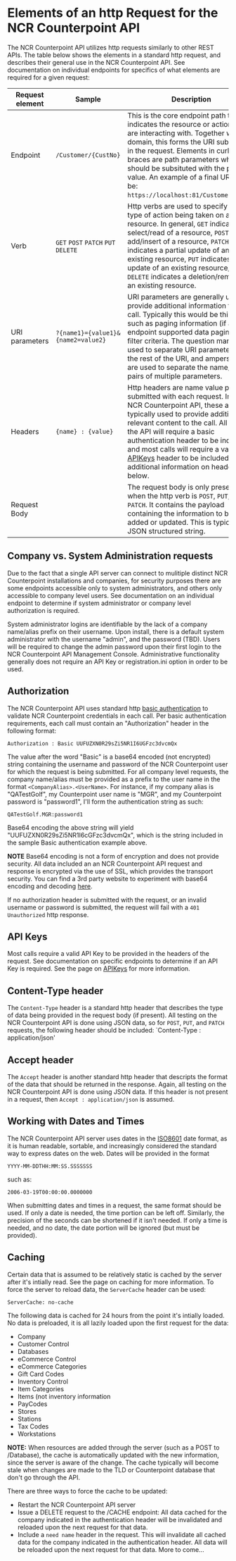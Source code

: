 # Elements of an http Request for the NCR Counterpoint API
The NCR Counterpoint API utilizes http requests similarly to other REST APIs. The table below shows the elements in a standard http request, and describes their general use in the NCR Counterpoint API. See documentation on individual endpoints for specifics of what elements are required for a given request:

Request element | Sample | Description
--------------- | ------ | -----------
Endpoint | `/Customer/{CustNo}` | This is the core endpoint path that indicates the resource or action you are interacting with. Together with the domain, this forms the URI submitted in the request. Elements in curly braces are path parameters which should be subsituted with the proper value. An example of a final URI would be: `https://localhost:81/Customers/1000`.
Verb | `GET` `POST` `PATCH` `PUT` `DELETE` | Http verbs are used to specify the type of action being taken on a resource. In general, `GET` indicates a select/read of a resource, `POST` is an add/insert of a resource, `PATCH` indicates a partial update of an existing resource, `PUT` indicates a full update of an existing resource, and `DELETE` indicates a deletion/removal of an existing resource.
URI parameters | `?{name1}={value1}&{name2=value2}` | URI parameters are generally used to provide additional information to a call. Typically this would be things such as paging information (if an endpoint supported data paging) or filter criteria. The question mark is used to separate URI parameters from the rest of the URI, and ampersands are used to separate the name/value pairs of multiple parameters.
Headers | `{name} : {value}` | Http headers are name value pairs submitted with each request. In the NCR Counterpoint API, these are typically used to provide additional, relevant content to the call. All calls to the API will require a basic authentication header to be included, and most calls will require a valid [APIKeys](https://github.com/NCRCounterpointAPI/NCRCounterpointAPI/blob/master/APIKeys/APIKeys.md) header to be included. See additional information on headers below.
Request Body |  | The request body is only present when the http verb is `POST`, `PUT`, or `PATCH`. It contains the payload containing the information to be added or updated. This is typically a JSON structured string. 

## Company vs. System Administration requests
Due to the fact that a single API server can connect to mulitiple distinct NCR Counterpoint installations and companies, for security purposes there are some endpoints accessible only to system administrators, and others only accessible to company level users. See documentation on an individual endpoint to determine if system administrator or company level authorization is required.

System administrator logins are identifiable by the lack of a company name/alias prefix on their username. Upon install, there is a default system administrator with the username "admin", and the password (TBD). Users will be required to change the admin password upon their first login to the NCR Counterpoint API Management Console. Administrative functionality generally does not require an API Key or registration.ini option in order to be used.

## Authorization
The NCR Counterpoint API uses standard http [basic authentication](http://en.wikipedia.org/wiki/Basic_access_authentication) to validate NCR Counterpoint credentials in each call. Per basic authentication requirements, each call must contain an "Authorization" header in the following format:

`Authorization : Basic UUFUZXN0R29sZi5NR1I6UGFzc3dvcmQx`

The value after the word "Basic" is a base64 encoded (not encrypted) string containing the username and password of the NCR Counterpoint user for which the request is being submitted. For all company level requests, the company name/alias must be provided as a prefix to the user name in the format `<CompanyAlias>.<UserName>`. For instance, if my company alias is "QATestGolf", my Counterpoint user name is "MGR", and my Counterpoint password is "password1", I'll form the authentication string as such:

`QATestGolf.MGR:password1`

Base64 encoding the above string will yield "UUFUZXN0R29sZi5NR1I6cGFzc3dvcmQx", which is the string included in the sample Basic authentication example above.

**NOTE** Base64 encoding is not a form of encryption and does not provide security. All data included an an NCR Counterpoint API request and response is encrypted via the use of SSL, which provides the transport security. You can find a 3rd party website to experiment with base64 encoding and decoding [here](https://www.base64encode.org/).

If no authorization header is submitted with the request, or an invalid username or password is submitted, the request will fail with a `401 Unauthorized` http response.

## API Keys
Most calls require a valid API Key to be provided in the headers of the request. See documentation on specific endpoints to determine if an API Key is required. See the page on [APIKeys](https://github.com/NCRCounterpointAPI/NCRCounterpointAPI/blob/master/APIKeys/APIKeys.md) for more information.

## Content-Type header
The `Content-Type` header is a standard http header that describes the type of data being provided in the request body (if present). All testing on the NCR Counterpoint API is done using JSON data, so for `POST`, `PUT`, and `PATCH` requests, the following header should be included:
`Content-Type : application/json'

## Accept header
The `Accept` header is another standard http header that descripts the format of the data that should be returned in the response. Again, all testing on the NCR Counterpoint API is done using JSON data. If this header is not present in a request, then `Accept : application/json` is assumed.

## Working with Dates and Times
The NCR Counterpoint API server uses dates in the [ISO8601](http://en.wikipedia.org/wiki/ISO_8601) date format, as it is human readable, sortable, and increasingly considered the standard way to express dates on the web. Dates will be provided in the format 

`YYYY-MM-DDTHH:MM:SS.SSSSSSS`

such as:

`2006-03-19T00:00:00.0000000`

When submitting dates and times in a request, the same format should be used. If only a date is needed, the time portion can be left off. Similarly, the precision of the seconds can be shortened if it isn't needed. If only a time is needed, and no date, the date portion will be ignored (but must be provided).

## Caching
Certain data that is assumed to be relatively static is cached by the server after it's intially read. See the page on caching for more information. To force the server to reload data, the `ServerCache` header can be used:

`ServerCache: no-cache`

The following data is cached for 24 hours from the point it's intially loaded. No data is preloaded, it is all lazily loaded upon the first request for the data:

- Company
- Customer Control
- Databases
- eCommerce Control
- eCommerce Categories
- Gift Card Codes
- Inventory Control
- Item Categories
- Items (not inventory information
- PayCodes
- Stores
- Stations
- Tax Codes
- Workstations

**NOTE:** When resources are added through the server (such as a POST to /Database), the cache is automatically updated with the new information, since the server is aware of the change. The cache typically will become stale when changes are made to the TLD or Counterpoint database that don't go through the API.

There are three ways to force the cache to be updated:
- Restart the NCR Counterpoint API server
- Issue a DELETE request to the /CACHE endpoint: All data cached for the company indicated in the authentication header will be invalidated and reloaded upon the next request for that data.
- Include a `need name` header in the request. This will invalidate all cached data for the company indicated in the authentication header. All data will be reloaded upon the next request for that data.
More to come...

